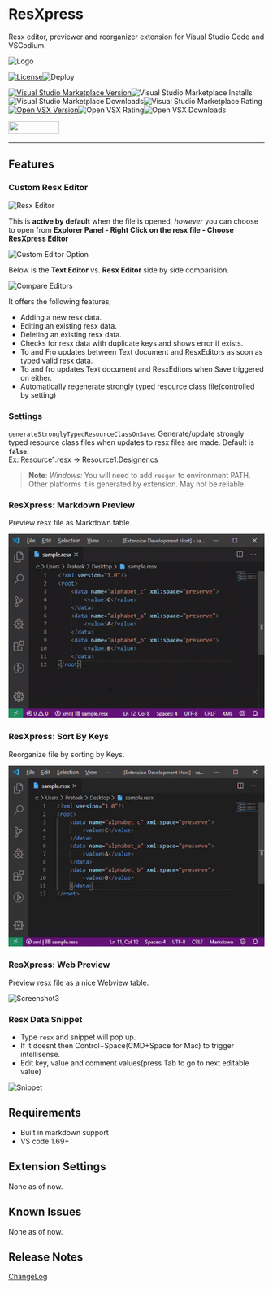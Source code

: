 # ResXpress

Resx editor, previewer and reorganizer extension for Visual Studio Code and VSCodium.

<img src="./images/logo.png" alt="Logo" width="250" height="250">

[![License](https://img.shields.io/github/license/pmahend1/resxpress?style=flat-square&label=License&color=9cf)](https://choosealicense.com/licenses/mit/)![Deploy](https://img.shields.io/github/actions/workflow/status/pmahend1/resxpress/main.yml?branch=main&color=brightgreen&label=Deploy%20CI&style=flat-square&logo=github)

<!-- Visual Studio MarketPlace: Version|Installs|Downloads|Rating -->
[![Visual Studio Marketplace Version](https://img.shields.io/visual-studio-marketplace/v/PrateekMahendrakar.resxpress?style=for-the-badge&color=blue&logo=visualstudiocode&logoColor=blue&label=Visual%20Studio%20MarketPlace)](https://marketplace.visualstudio.com/items?itemName=PrateekMahendrakar.resxpress)![Visual Studio Marketplace Installs](https://img.shields.io/visual-studio-marketplace/i/PrateekMahendrakar.resxpress?style=for-the-badge&color=blue)![Visual Studio Marketplace Downloads](https://img.shields.io/visual-studio-marketplace/d/PrateekMahendrakar.resxpress?style=for-the-badge&color=blue)![Visual Studio Marketplace Rating](https://img.shields.io/visual-studio-marketplace/r/PrateekMahendrakar.resxpress?style=for-the-badge&color=blue)  
[![Open VSX Version](https://img.shields.io/open-vsx/v/PrateekMahendrakar/resxpress?color=darkcyan&style=for-the-badge&logo=vscodium&logoColor=darkcyan)](https://open-vsx.org/extension/PrateekMahendrakar/resxpress)![Open VSX Rating](https://img.shields.io/open-vsx/rating/prateekmahendrakar/resxpress?style=for-the-badge&color=darkcyan)![Open VSX Downloads](https://img.shields.io/open-vsx/dt/PrateekMahendrakar/ResxPress?style=for-the-badge&&color=darkcyan)

[<img src="https://cdn.buymeacoffee.com/buttons/v2/default-blue.png" width="100" height="25">](https://www.buymeacoffee.com/pmahend1)

---

## Features

### Custom Resx Editor

![Resx Editor](./images/../images/resxEditor.png)

This is **active by default** when the file is opened, _however_ you can choose to open from **Explorer Panel - Right Click on the resx file - Choose ResXpress Editor**

![Custom Editor Option](./images/resxEditorOption.png)

Below is the **Text Editor** vs. **Resx Editor** side by side comparision.

![Compare Editors](/images/textVsResxEditor.png)

It offers the following features;

- Adding a new resx data.
- Editing an existing resx data.
- Deleting an existing resx data.
- Checks for resx data with duplicate keys and shows error if exists.
- To and Fro updates between Text document and ResxEditors as soon as typed valid resx data.
- To and fro updates Text document and ResxEditors when Save triggered on either.
- Automatically regenerate strongly typed resource class file(controlled by setting)

### Settings

`generateStronglyTypedResourceClassOnSave`: Generate/update strongly typed resource class files when updates to resx files are made.  Default is **`false`**.  
Ex: Resource1.resx → Resource1.Designer.cs  
> **Note**: *Windows:* You will need to add `resgen` to environment PATH. 
> Other platforms it is generated by extension. May not be reliable.

### ResXpress: Markdown Preview

Preview resx file as Markdown table.

![Screenshot1](./images/preview.gif)

### ResXpress: Sort By Keys

Reorganize file by sorting by Keys.

![Screenshot2](./images/sortByKeys.gif)

### ResXpress: Web Preview

Preview resx file as a nice Webview table.

![Screenshot3](./images/webPreview.gif)

### Resx Data Snippet

- Type `resx` and snippet will pop up.
- If it doesnt then Control+Space(CMD+Space for Mac) to trigger intellisense.
- Edit key, value and comment values(press Tab to go to next editable value)

![Snippet](./images/snippet.png)

## Requirements

- Built in markdown support
- VS code 1.69+

## Extension Settings

None as of now.

## Known Issues

None as of now.

## Release Notes

[ChangeLog](./CHANGELOG.md)
